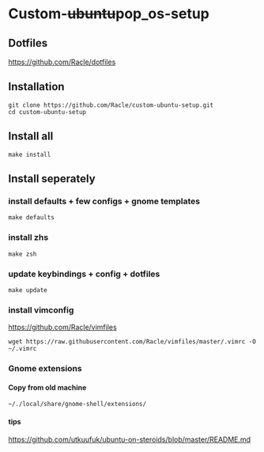 # Custom-~~ubuntu~~pop_os-setup

## Dotfiles
<https://github.com/Racle/dotfiles>

## Installation

```
git clone https://github.com/Racle/custom-ubuntu-setup.git
cd custom-ubuntu-setup
```

## Install all
```
make install
```

## Install seperately
### install defaults + few configs + gnome templates
```
make defaults
```

### install zhs 
```
make zsh
```

### update keybindings + config + dotfiles
```
make update
```
### install vimconfig 
<https://github.com/Racle/vimfiles>
```
wget https://raw.githubusercontent.com/Racle/vimfiles/master/.vimrc -O ~/.vimrc
```
### Gnome extensions

#### Copy from old machine
`~/./local/share/gnome-shell/extensions/`

#### tips
<https://github.com/utkuufuk/ubuntu-on-steroids/blob/master/README.md>